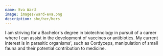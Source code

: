 ```yaml
---
name: Eva Ward
image: images/ward-eva.png
description: she/her/hers
---
```


I am striving for a Bachelor's degree in biotechnology in pursuit of a career where I can assist in the development of vaccines or antibiotics. My current interest is in parasitic organisms', such as Cordyceps, manipulation of small fauna and their potential contribution to medicine.

